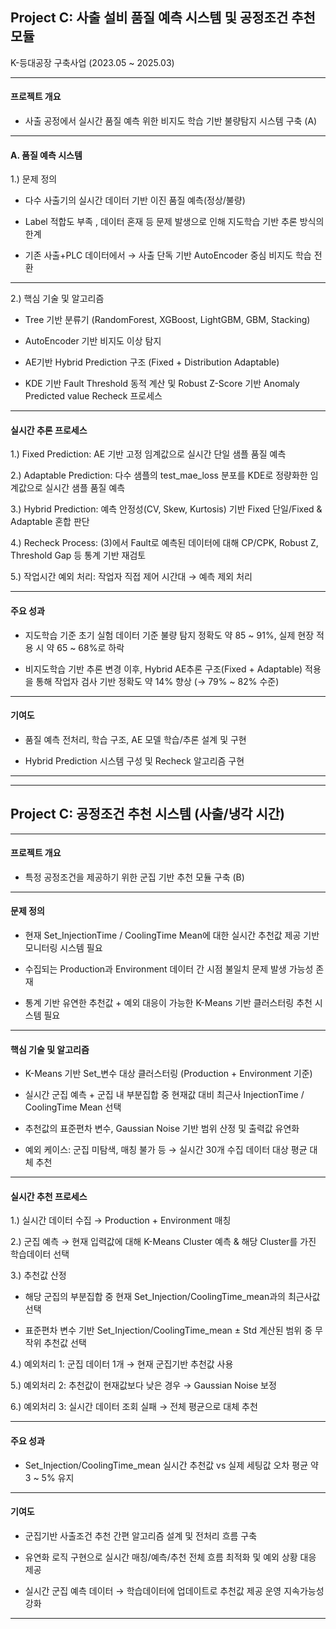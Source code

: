 ## Project C: 사출 설비 품질 예측 시스템 및 공정조건 추천 모듈
K-등대공장 구축사업 (2023.05 ~ 2025.03)

---

#### 프로젝트 개요

- 사출 공정에서 실시간 품질 예측 위한 비지도 학습 기반 불량탐지 시스템 구축 (A)

---

#### A. 품질 예측 시스템 

1.) 문제 정의
- 다수 사출기의 실시간 데이터 기반 이진 품질 예측(정상/불량)

- Label 적합도 부족 , 데이터 혼재 등 문제 발생으로 인해 지도학습 기반 추론 방식의 한계

- 기존 사출+PLC 데이터에서 → 사출 단독 기반 AutoEncoder 중심 비지도 학습 전환

---

2.) 핵심 기술 및 알고리즘

- Tree 기반 분류기 (RandomForest, XGBoost, LightGBM, GBM, Stacking)

- AutoEncoder 기반 비지도 이상 탐지

- AE기반 Hybrid Prediction 구조 (Fixed + Distribution Adaptable)

- KDE 기반 Fault Threshold 동적 계산 및 Robust Z-Score 기반 Anomaly Predicted value Recheck 프로세스

---

#### 실시간 추론 프로세스

1.) Fixed Prediction: AE 기반 고정 임계값으로 실시간 단일 샘플 품질 예측

2.) Adaptable Prediction: 다수 샘플의 test_mae_loss 분포를 KDE로 정량화한 임계값으로 실시간 샘플 품질 예측

3.) Hybrid Prediction: 예측 안정성(CV, Skew, Kurtosis) 기반 Fixed 단일/Fixed & Adaptable 혼합 판단

4.) Recheck Process: (3)에서 Fault로 예측된 데이터에 대해 CP/CPK, Robust Z, Threshold Gap 등 통계 기반 재검토

5.) 작업시간 예외 처리: 작업자 직접 제어 시간대 → 예측 제외 처리

--- 

#### 주요 성과

- 지도학습 기준 초기 실험 데이터 기준 불량 탐지 정확도 약 85 ~ 91%, 실제 현장 적용 시 약 65 ~ 68%로 하락 

- 비지도학습 기반 추론 변경 이후, Hybrid AE추론 구조(Fixed + Adaptable) 적용을 통해 작업자 검사 기반 정확도 약 14% 향상 (→ 79% ~ 82% 수준)

---

#### 기여도

- 품질 예측 전처리, 학습 구조, AE 모델 학습/추론 설계 및 구현

- Hybrid Prediction 시스템 구성 및 Recheck 알고리즘 구현

---

---
## Project C: 공정조건 추천 시스템 (사출/냉각 시간)

---

#### 프로젝트 개요

- 특정 공정조건을 제공하기 위한 군집 기반 추천 모듈 구축 (B)

---

#### 문제 정의

- 현재 Set_InjectionTime / CoolingTime Mean에 대한 실시간 추천값 제공 기반 모니터링 시스템 필요

- 수집되는 Production과 Environment 데이터 간 시점 불일치 문제 발생 가능성 존재

- 통계 기반 유연한 추천값 + 예외 대응이 가능한 K-Means 기반 클러스터링 추천 시스템 필요

---

#### 핵심 기술 및 알고리즘

- K-Means 기반 Set_변수 대상 클러스터링 (Production + Environment 기준)

- 실시간 군집 예측 + 군집 내 부분집합 중 현재값 대비 최근사 InjectionTime / CoolingTime Mean 선택

- 추천값의 표준편차 변수, Gaussian Noise 기반 범위 산정 및 출력값 유연화

- 예외 케이스: 군집 미탐색, 매칭 불가 등 → 실시간 30개 수집 데이터 대상 평균 대체 추천

---

#### 실시간 추천 프로세스

1.) 실시간 데이터 수집 → Production + Environment 매칭

2.) 군집 예측 → 현재 입력값에 대해 K-Means Cluster 예측 & 해당 Cluster를 가진 학습데이터 선택

3.) 추천값 산정

- 해당 군집의 부분집합 중 현재 Set_Injection/CoolingTime_mean과의 최근사값 선택 

- 표준편차 변수 기반 Set_Injection/CoolingTime_mean ± Std 계산된 범위 중 무작위 추천값 선택

4.) 예외처리 1: 군집 데이터 1개 → 현재 군집기반 추천값 사용

5.) 예외처리 2: 추천값이 현재값보다 낮은 경우 → Gaussian Noise 보정

6.) 예외처리 3: 실시간 데이터 조회 실패 → 전체 평균으로 대체 추천

---

#### 주요 성과

- Set_Injection/CoolingTime_mean 실시간 추천값 vs 실제 세팅값 오차 평균 약 3 ~ 5% 유지

---

#### 기여도

- 군집기반 사출조건 추천 간편 알고리즘 설계 및 전처리 흐름 구축

- 유연화 로직 구현으로 실시간 매칭/예측/추천 전체 흐름 최적화 및 예외 상황 대응 제공

- 실시간 군집 예측 데이터 → 학습데이터에 업데이트로 추천값 제공 운영 지속가능성 강화

---

